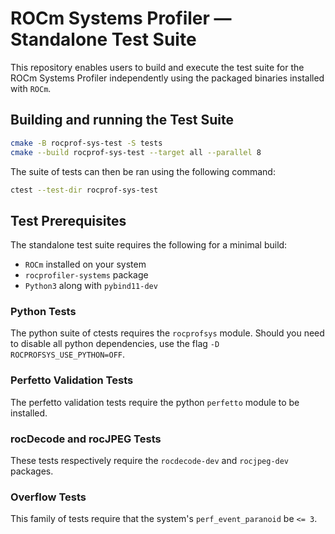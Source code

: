 # ROCm Systems Profiler — Standalone Test Suite

This repository enables users to build and execute the test suite for the ROCm Systems Profiler independently using the packaged binaries installed with `ROCm`.

## Building and running the Test Suite

```sh
cmake -B rocprof-sys-test -S tests
cmake --build rocprof-sys-test --target all --parallel 8
```

The suite of tests can then be ran using the following command:

```sh
ctest --test-dir rocprof-sys-test
```

## Test Prerequisites

The standalone test suite requires the following for a minimal build:

- `ROCm` installed on your system
- `rocprofiler-systems` package
- `Python3` along with `pybind11-dev`

### Python Tests

The python suite of ctests requires the `rocprofsys` module. Should you need to disable all python dependencies, use the flag `-D ROCPROFSYS_USE_PYTHON=OFF`.

### Perfetto Validation Tests

The perfetto validation tests require the python `perfetto` module to be installed.

### rocDecode and rocJPEG Tests

These tests respectively require the `rocdecode-dev` and `rocjpeg-dev` packages.

### Overflow Tests

This family of tests require that the system's `perf_event_paranoid` be `<= 3`.
